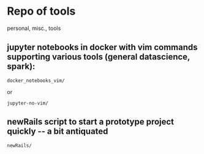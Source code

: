 # Repo of tools
personal, misc., tools

## jupyter notebooks in docker with vim commands supporting various tools (general datascience, spark):
```
docker_notebooks_vim/
```
or
```
jupyter-no-vim/
```

## newRails script to start a prototype project quickly -- a bit antiquated
```
newRails/
```
